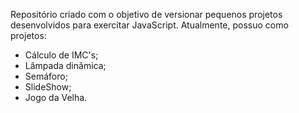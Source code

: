 Repositório criado com o objetivo de versionar pequenos projetos desenvolvidos para exercitar JavaScript. Atualmente, possuo como projetos: 

- Cálculo de IMC's;
- Lâmpada dinâmica;
- Semáforo;
- SlideShow;
- Jogo da Velha.
